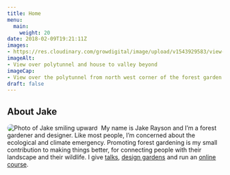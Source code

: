 ```yaml
---
title: Home
menu: 
  main:
    weight: 20
date: 2018-02-09T19:21:11Z
images: 
- https://res.cloudinary.com/growdigital/image/upload/v1543929583/view-42802795151.jpg
imageAlt: 
- View over polytunnel and house to valley beyond
imageCap:
- View over the polytunnel from north west corner of the forest garden
draft: false
--- 
```


## About Jake

<img src="https://res.cloudinary.com/growdigital/image/upload/w_94/v1572195912/jake-smile.jpg" style="float:left; border-radius: 47px; margin-right: 0.5rem;" alt="Photo of Jake smiling upward">

My name is Jake Rayson and I’m a forest gardener and designer. Like most people, I’m concerned about the ecological and climate emergency. Promoting forest gardening is my small contribution to making things better, for connecting people with their landscape and their wildlife.  I give [talks](/talk), [design gardens](design) and run an [online course](/course/).
